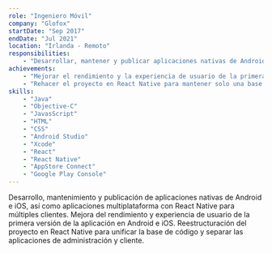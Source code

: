 ```yaml
---
role: "Ingeniero Móvil"
company: "Glofox"
startDate: "Sep 2017"
endDate: "Jul 2021"
location: "Irlanda - Remoto"
responsibilities:
    - "Desarrollar, mantener y publicar aplicaciones nativas de Android e iOS, así como aplicaciones con React Native multiplataforma para múltiples clientes."
achievements:
    - "Mejorar el rendimiento y la experiencia de usuario de la primera versión de la aplicación tanto para Android como para iOS."
    - "Rehacer el proyecto en React Native para mantener solo una base de código y aplicaciones de administración y cliente separadas."
skills:
    - "Java"
    - "Objective-C"
    - "JavasScript"
    - "HTML"
    - "CSS"
    - "Android Studio"
    - "Xcode"
    - "React"
    - "React Native"
    - "AppStore Connect"
    - "Google Play Console"
---
```

Desarrollo, mantenimiento y publicación de aplicaciones nativas de Android e iOS, así como aplicaciones multiplataforma con React Native para múltiples clientes. Mejora del rendimiento y experiencia de usuario de la primera versión de la aplicación en Android e iOS. Reestructuración del proyecto en React Native para unificar la base de código y separar las aplicaciones de administración y cliente.